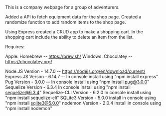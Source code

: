 This is a company webpage for a group of adventurers. 


Added a API to fetch equipment data for the shop page. 
Created a randomize function to add random items to the shop page.

Using Express created a CRUD app to make a shopping cart. In the shopping cart include the ability to delete an item from the list. 


Requires: 

Apple: Homebrew -- https://brew.sh/
Windows: Chocolatey -- https://chocolatey.org/

Node.JS Version - 14.7.0 -- https://nodejs.org/en/download/current/
Express.JS Verson - 6.14.7 -- In console install using "npm install express"
Pug Version - 3.0.0 -- In console install using "npm install pug@3.0.0"
Sequelize Version - 6.3.4 In console install using "npm install sequelize@6.3.4"
Sequelize-CLI Version - 6.2.0 In console install using "npm install sequelize-cli"
SQLite3 Version - 5.0.0 install in console using "npm install sqlite3@5.0.0"
nodemon Version - 2.0.4 install in console using "npm install nodemon"